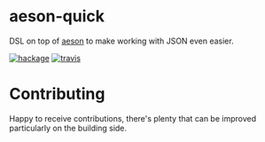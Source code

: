 # aeson-quick

DSL on top of [aeson](https://hackage.haskell.org/package/aeson) to make working with JSON even easier.

[![hackage](https://img.shields.io/hackage/v/aeson-quick.svg)](https://hackage.haskell.org/package/aeson-quick)
[![travis](https://travis-ci.org/libscott/aeson-quick.svg?branch=master)](https://travis-ci.org/libscott/aeson-quick/)

# Contributing

Happy to receive contributions, there's plenty that can be improved particularly on the building side.
